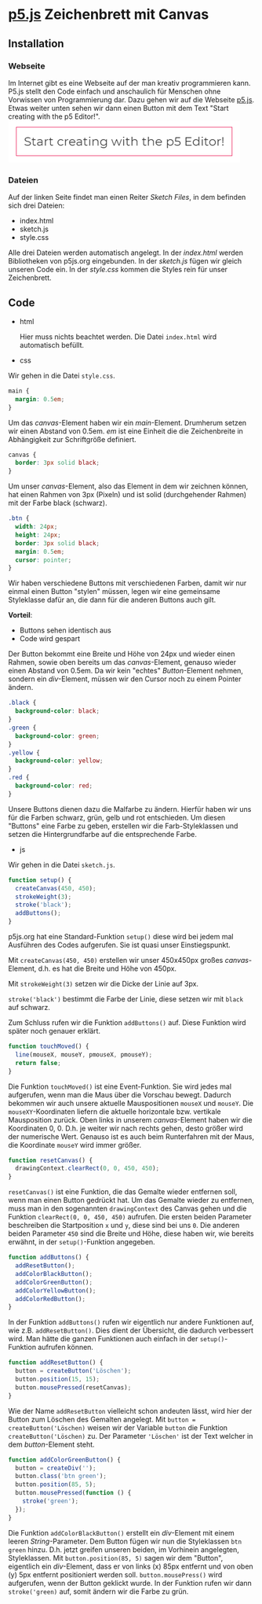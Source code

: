 # [p5.js](https://p5js.org/) Zeichenbrett mit Canvas

## Installation

### Webseite

Im Internet gibt es eine Webseite auf der man kreativ programmieren kann. P5.js stellt den Code einfach und anschaulich für Menschen ohne Vorwissen von Programmierung dar. Dazu gehen wir auf die Webseite [p5.js](https://p5js.org/). Etwas weiter unten sehen wir dann einen Button mit dem Text "Start creating with the p5 Editor!". ![Start creating with the p5 Editor!](https://github.com/bennymeier/p5js-canvas-drawing/blob/main/editor_button.png?raw=true)

### Dateien

Auf der linken Seite findet man einen Reiter _Sketch Files_, in dem befinden sich drei Dateien:

- index.html
- sketch.js
- style.css

Alle drei Dateien werden automatisch angelegt. In der _index.html_ werden Bibliotheken von p5js.org eingebunden. In der _sketch.js_ fügen wir gleich unseren Code ein. In der _style.css_ kommen die Styles rein für unser Zeichenbrett.

## Code

- html

  Hier muss nichts beachtet werden. Die Datei `index.html` wird automatisch befüllt.

- css

Wir gehen in die Datei `style.css`.

```css
main {
  margin: 0.5em;
}
```

Um das _canvas_-Element haben wir ein _main_-Element. Drumherum setzen wir einen Abstand von 0.5em. _em_ ist eine Einheit die die Zeichenbreite in Abhängigkeit zur Schriftgröße definiert.

```css
canvas {
  border: 3px solid black;
}
```

Um unser _canvas_-Element, also das Element in dem wir zeichnen können, hat einen Rahmen von 3px (Pixeln) und ist solid (durchgehender Rahmen) mit der Farbe black (schwarz).

```css
.btn {
  width: 24px;
  height: 24px;
  border: 3px solid black;
  margin: 0.5em;
  cursor: pointer;
}
```

Wir haben verschiedene Buttons mit verschiedenen Farben, damit wir nur einmal einen Button "stylen" müssen, legen wir eine gemeinsame Styleklasse dafür an, die dann für die anderen Buttons auch gilt.

**Vorteil**:

- Buttons sehen identisch aus
- Code wird gespart

Der Button bekommt eine Breite und Höhe von 24px und wieder einen Rahmen, sowie oben bereits um das _canvas_-Element, genauso wieder einen Abstand von 0.5em. Da wir kein "echtes" _Button_-Element nehmen, sondern ein _div_-Element, müssen wir den Cursor noch zu einem Pointer ändern.

```css
.black {
  background-color: black;
}
.green {
  background-color: green;
}
.yellow {
  background-color: yellow;
}
.red {
  background-color: red;
}
```

Unsere Buttons dienen dazu die Malfarbe zu ändern. Hierfür haben wir uns für die Farben schwarz, grün, gelb und rot entschieden. Um diesen "Buttons" eine Farbe zu geben, erstellen wir die Farb-Styleklassen und setzen die Hintergrundfarbe auf die entsprechende Farbe.

- js

Wir gehen in die Datei `sketch.js`.

```js
function setup() {
  createCanvas(450, 450);
  strokeWeight(3);
  stroke('black');
  addButtons();
}
```

p5js.org hat eine Standard-Funktion `setup()` diese wird bei jedem mal Ausführen des Codes aufgerufen. Sie ist quasi unser Einstiegspunkt.

Mit `createCanvas(450, 450)` erstellen wir unser 450x450px großes _canvas_-Element, d.h. es hat die Breite und Höhe von 450px.

Mit `strokeWeight(3)` setzen wir die Dicke der Linie auf 3px.

`stroke('black')` bestimmt die Farbe der Linie, diese setzen wir mit `black` auf schwarz.

Zum Schluss rufen wir die Funktion `addButtons()` auf. Diese Funktion wird später noch genauer erklärt.

```js
function touchMoved() {
  line(mouseX, mouseY, pmouseX, pmouseY);
  return false;
}
```

Die Funktion `touchMoved()` ist eine Event-Funktion. Sie wird jedes mal aufgerufen, wenn man die Maus über die Vorschau bewegt. Dadurch bekommen wir auch unsere aktuelle Mauspositionen `mouseX` und `mouseY`. Die `mouseXY`-Koordinaten liefern die aktuelle horizontale bzw. vertikale Mausposition zurück. Oben links in unserem _canvas_-Element haben wir die Koordinaten 0, 0. D.h. je weiter wir nach rechts gehen, desto größer wird der numerische Wert. Genauso ist es auch beim Runterfahren mit der Maus, die Koordinate `mouseY` wird immer größer.

```js
function resetCanvas() {
  drawingContext.clearRect(0, 0, 450, 450);
}
```

`resetCanvas()` ist eine Funktion, die das Gemalte wieder entfernen soll, wenn man einen Button gedrückt hat. Um das Gemalte wieder zu entfernen, muss man in den sogenannten `drawingContext` des Canvas gehen und die Funktion `clearRect(0, 0, 450, 450)` aufrufen. Die ersten beiden Parameter beschreiben die Startposition `x` und `y`, diese sind bei uns `0`. Die anderen beiden Parameter `450` sind die Breite und Höhe, diese haben wir, wie bereits erwähnt, in der `setup()`-Funktion angegeben.

```js
function addButtons() {
  addResetButton();
  addColorBlackButton();
  addColorGreenButton();
  addColorYellowButton();
  addColorRedButton();
}
```

In der Funktion `addButtons()` rufen wir eigentlich nur andere Funktionen auf, wie z.B. `addResetButton()`. Dies dient der Übersicht, die dadurch verbessert wird. Man hätte die ganzen Funktionen auch einfach in der `setup()`-Funktion aufrufen können.

```js
function addResetButton() {
  button = createButton('Löschen');
  button.position(15, 15);
  button.mousePressed(resetCanvas);
}
```

Wie der Name `addResetButton` vielleicht schon andeuten lässt, wird hier der Button zum Löschen des Gemalten angelegt. Mit `button = createButton('Löschen)` weisen wir der Variable `button` die Funktion `createButton('Löschen)` zu. Der Parameter `'Löschen'` ist der Text welcher in dem _button_-Element steht.

```js
function addColorGreenButton() {
  button = createDiv('');
  button.class('btn green');
  button.position(85, 5);
  button.mousePressed(function () {
    stroke('green');
  });
}
```

Die Funktion `addColorBlackButton()` erstellt ein _div_-Element mit einem leeren _String_-Parameter. Dem Button fügen wir nun die Styleklassen `btn green` hinzu. D.h. jetzt greifen unseren beiden, im Vorhinein angelegten, Styleklassen. Mit `button.position(85, 5)` sagen wir dem "Button", eigentlich ein _div_-Element, dass er von links (x) 85px entfernt und von oben (y) 5px entfernt positioniert werden soll.
`button.mousePress()` wird aufgerufen, wenn der Button geklickt wurde. In der Funktion rufen wir dann `stroke('green)` auf, somit ändern wir die Farbe zu grün.
